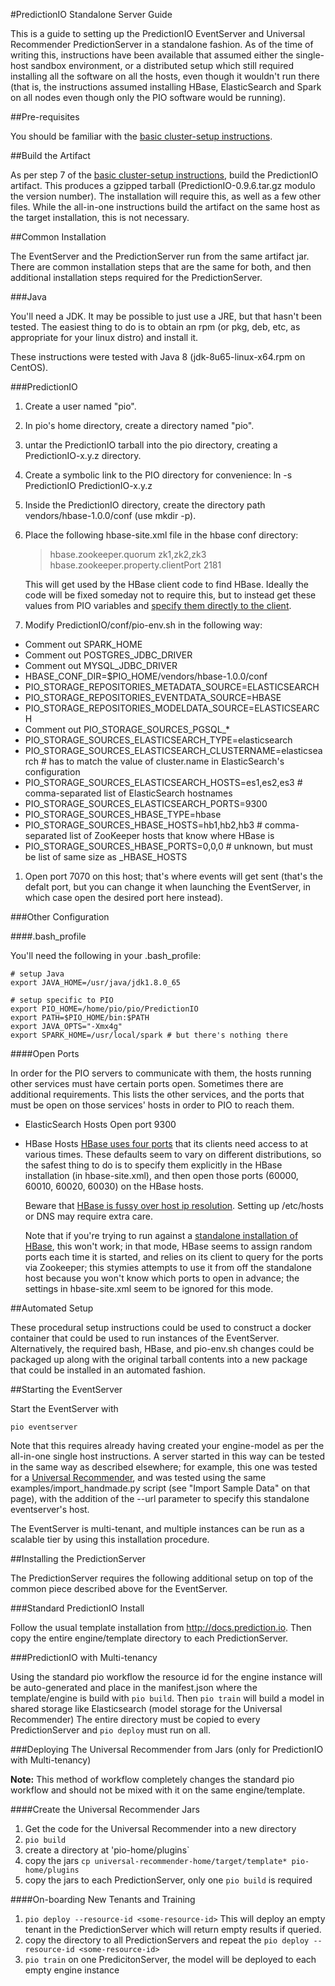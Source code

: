 #PredictionIO Standalone Server Guide

This is a guide to setting up the PredictionIO EventServer and Universal Recommender PredictionServer in a standalone fashion. As of the time of writing this, instructions have been available that assumed either the single-host sandbox environment, or a distributed setup which still required installing all the software on all the hosts, even though it wouldn't run there (that is, the instructions assumed installing HBase, ElasticSearch and Spark on all nodes even though only the PIO software would be running).

##Pre-requisites

You should be familiar with the [basic cluster-setup instructions](readme.md).

##Build the Artifact

As per step 7 of the [basic cluster-setup instructions](readme.md), build
the PredictionIO artifact. This produces a gzipped tarball (PredictionIO-0.9.6.tar.gz modulo the version number). The installation will require this, as well as a few other files. While the all-in-one instructions build the artifact on the
same host as the target installation, this is not necessary.

##Common Installation

The EventServer and the PredictionServer run from the same artifact jar. There are common installation steps that are the same for both, and then additional installation steps required for the PredictionServer.

###Java

You'll need a JDK. It may be possible to just use a JRE, but that hasn't been
tested. The easiest thing to do is to obtain an rpm (or pkg, deb, etc, as appropriate for your linux distro) and install it.

These instructions were tested with Java 8 (jdk-8u65-linux-x64.rpm on CentOS).

###PredictionIO

1. Create a user named "pio".
1. In pio's home directory, create a directory named "pio".
1. untar the PredictionIO tarball into the pio directory, creating a PredictionIO-x.y.z directory.
1. Create a symbolic link to the PIO directory for convenience: ln -s PredictionIO PredictionIO-x.y.z
1. Inside the PredictionIO directory, create the directory path vendors/hbase-1.0.0/conf (use mkdir -p).
1. Place the following hbase-site.xml file in the hbase conf directory:
   > <configuration>
   >  <property>
   >    <name>hbase.zookeeper.quorum</name>
   >    <value>zk1,zk2,zk3</value> <!-- comma separated list of zookeeper hosts -->
   >  </property>
   >  <property>
   >    <name>hbase.zookeeper.property.clientPort</name>
   >    <value>2181</value>
   >  </property>
   > </configuration>

   This will get used by the HBase client code to find HBase. Ideally the code will be fixed someday not to require this, but to instead get these values from PIO variables and [specify them directly to the client](http://stackoverflow.com/questions/17347841/hbase-zookeeper-tells-remote-client-to-connect-to-localhost).
1. Modify PredictionIO/conf/pio-env.sh in the following way:
  * Comment out SPARK_HOME
  * Comment out POSTGRES_JDBC_DRIVER
  * Comment out MYSQL_JDBC_DRIVER
  * HBASE_CONF_DIR=$PIO_HOME/vendors/hbase-1.0.0/conf
  * PIO_STORAGE_REPOSITORIES_METADATA_SOURCE=ELASTICSEARCH
  * PIO_STORAGE_REPOSITORIES_EVENTDATA_SOURCE=HBASE
  * PIO_STORAGE_REPOSITORIES_MODELDATA_SOURCE=ELASTICSEARCH
  * Comment out PIO_STORAGE_SOURCES_PGSQL_*
  * PIO_STORAGE_SOURCES_ELASTICSEARCH_TYPE=elasticsearch
  * PIO_STORAGE_SOURCES_ELASTICSEARCH_CLUSTERNAME=elasticsearch # has to match the value of cluster.name in ElasticSearch's configuration
  * PIO_STORAGE_SOURCES_ELASTICSEARCH_HOSTS=es1,es2,es3 # comma-separated list of ElasticSearch hostnames
  * PIO_STORAGE_SOURCES_ELASTICSEARCH_PORTS=9300
  * PIO_STORAGE_SOURCES_HBASE_TYPE=hbase
  * PIO_STORAGE_SOURCES_HBASE_HOSTS=hb1,hb2,hb3 # comma-separated list of ZooKeeper hosts that know where HBase is
  * PIO_STORAGE_SOURCES_HBASE_PORTS=0,0,0 # unknown, but must be list of same size as _HBASE_HOSTS
1. Open port 7070 on this host; that's where events will get sent (that's the defalt port, but you can change it when launching the EventServer, in which case open the desired port here instead).

###Other Configuration

####.bash_profile

You'll need the following in your .bash_profile:

    # setup Java
    export JAVA_HOME=/usr/java/jdk1.8.0_65

    # setup specific to PIO
    export PIO_HOME=/home/pio/pio/PredictionIO
    export PATH=$PIO_HOME/bin:$PATH
    export JAVA_OPTS="-Xmx4g"
    export SPARK_HOME=/usr/local/spark # but there's nothing there

####Open Ports

In order for the PIO servers to communicate with them, the hosts running other services must have certain ports open. Sometimes there are additional requirements. This lists the other services, and the ports that must be open on those services' hosts in order to PIO to reach them.

* ElasticSearch Hosts
  Open port 9300

* HBase Hosts
  [HBase uses four ports](https://ambari.apache.org/1.2.3/installing-hadoop-using-ambari/content/reference_chap2_4.html) that its clients need access to at various times. These defaults seem to vary on different distributions, so the safest thing to do is to specify them explicitly in the HBase installation (in hbase-site.xml), and then open those ports (60000, 60010, 60020, 60030) on the HBase hosts.

  Beware that [HBase is fussy over host ip resolution](http://stackoverflow.com/questions/7791788/hbase-client-do-not-able-to-connect-with-remote-hbase-server). Setting up /etc/hosts or DNS may require extra care.

  Note that if you're trying to run against a [standalone installation of HBase](http://hbase.apache.org/0.94/book/standalone_dist.html), this won't work; in that mode, HBase seems to assign random ports each time it is started, and relies on its client to query for the ports via Zookeeper; this stymies attempts to use it from off the standalone host because you won't know which ports to open in advance; the settings in hbase-site.xml seem to be ignored for this mode.

##Automated Setup

These procedural setup instructions could be used to construct a docker container that could be used to run instances of the EventServer. Alternatively, the required bash, HBase, and pio-env.sh changes could be packaged up along with the original tarball contents into a new package that could be installed in an automated fashion.

##Starting the EventServer

Start the EventServer with

    pio eventserver

Note that this requires already having created your engine-model as per the all-in-one single host instructions. A server started in this way can be tested in the same way as described elsewhere; for example, this one was tested for a [Universal Recommender](http://templates.prediction.io/PredictionIO/template-scala-parallel-universal-recommendation), and was tested using the same examples/import_handmade.py script (see "Import Sample Data" on that page), with the addition of the --url parameter to specify this standalone eventserver's host.

The EventServer is multi-tenant, and multiple instances can be run as a scalable tier by using this installation procedure.

##Installing the PredictionServer

The PredictionServer requires the following additional setup on top of the
common piece described above for the EventServer.

###Standard PredictionIO Install

Follow the usual template installation from http://docs.prediction.io. Then copy the entire engine/template directory to each PredictionServer.

###PredictionIO with Multi-tenancy

Using the standard pio workflow the resource id for the engine instance will be auto-generated and place in the manifest.json where the template/engine is build with `pio build`. Then `pio train` will build a model in shared storage like Elasticsearch (model storage for the Universal Recommender) The entire directory must be copied to every PredictionServer and `pio deploy` must run on all.

###Deploying The Universal Recommender from Jars (only for PredictionIO with Multi-tenancy)

**Note:** This method of workflow completely changes the standard pio workflow and should not be mixed with it on the same engine/template.

####Create the Universal Recommender Jars

 1. Get the code for the Universal Recommender into a new directory
 2. `pio build`
 3. create a directory at 'pio-home/plugins`
 4. copy the jars `cp universal-recommender-home/target/template* pio-home/plugins`
 5. copy the jars to each PredictionServer, only one `pio build` is required
 
####On-boarding New Tenants and Training

 1. `pio deploy --resource-id <some-resource-id>` This will deploy an empty tenant in the PredictionServer which will return empty results if queried.
 2. copy the directory to all PredictionServers and repeat the `pio deploy --resource-id <some-resource-id>`
 3. `pio train` on one PredicitonServer, the model will be deployed to each empty engine instance
